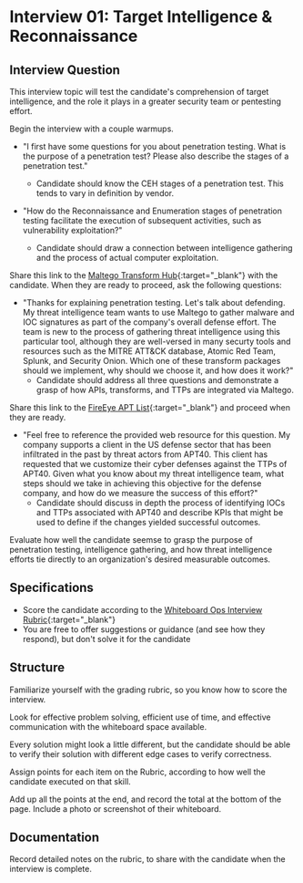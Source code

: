 # Interview 01: Target Intelligence & Reconnaissance

## Interview Question

This interview topic will test the candidate's comprehension of target intelligence, and the role it plays in a greater security team or pentesting effort.

Begin the interview with a couple warmups.

- "I first have some questions for you about penetration testing. What is the purpose of a penetration test? Please also describe the stages of a penetration test."
  - Candidate should know the CEH stages of a penetration test. This tends to vary in definition by vendor.

- "How do the Reconnaissance and Enumeration stages of penetration testing facilitate the execution of subsequent activities, such as vulnerability exploitation?"
  - Candidate should draw a connection between intelligence gathering and the process of actual computer exploitation.

Share this link to the [Maltego Transform Hub](https://www.maltego.com/transform-hub/){:target="_blank"} with the candidate. When they are ready to proceed, ask the following questions:

- "Thanks for explaining penetration testing. Let's talk about defending. My threat intelligence team wants to use Maltego to gather malware and IOC signatures as part of the company's overall defense effort. The team is new to the process of gathering threat intelligence using this particular tool, although they are well-versed in many securty tools and resources such as the MITRE ATT&CK database, Atomic Red Team, Splunk, and Security Onion. Which one of these transform packages should we implement, why should we choose it, and how does it work?"
  - Candidate should address all three questions and demonstrate a grasp of how APIs, transforms, and TTPs are integrated via Maltego.

Share this link to the [FireEye APT List](https://www.fireeye.com/current-threats/apt-groups.html){:target="_blank"} and proceed when they are ready.

- "Feel free to reference the provided web resource for this question. My company supports a client in the US defense sector that has been infiltrated in the past by threat actors from APT40. This client has requested that we customize their cyber defenses against the TTPs of APT40. Given what you know about my threat intelligence team, what steps should we take in achieving this objective for the defense company, and how do we measure the success of this effort?"
  - Candidate should discuss in depth the process of identifying IOCs and TTPs associated with APT40 and describe KPIs that might be used to define if the changes yielded successful outcomes.

Evaluate how well the candidate seemse to grasp the purpose of penetration testing, intelligence gathering, and how threat intelligence efforts tie directly to an organization's desired measurable outcomes.

## Specifications

- Score the candidate according to the [Whiteboard Ops Interview Rubric](https://docs.google.com/spreadsheets/d/1scthkmARfzAFZrSYAp6LA2coOaoWUWbSzMbtIU4jcHw/edit#gid=1422288328){:target="_blank"}
- You are free to offer suggestions or guidance (and see how they respond),  but don't solve it for the candidate

## Structure

Familiarize yourself with the grading rubric, so you know how to score the interview.

Look for effective problem solving, efficient use of time, and effective communication with the whiteboard space available.

Every solution might look a little different, but the candidate should be able to verify their solution with different edge cases to verify correctness.

Assign points for each item on the Rubric, according to how well the candidate executed on that skill.

Add up all the points at the end, and record the total at the bottom of the page. Include a photo or screenshot of their whiteboard.

## Documentation

Record detailed notes on the rubric, to share with the candidate when the interview is complete.
